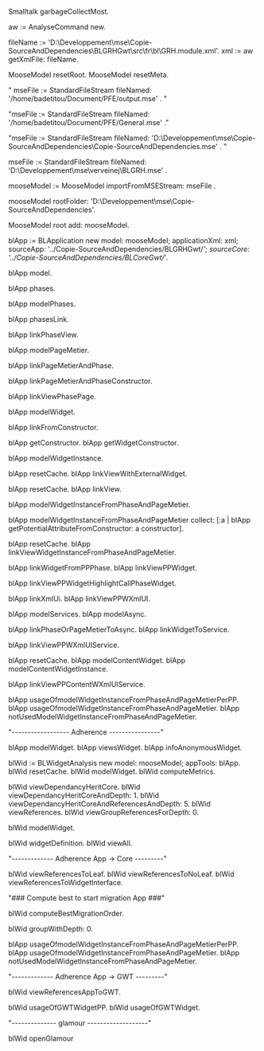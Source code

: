 Smalltalk garbageCollectMost.

aw := AnalyseCommand new.

fileName := 'D:\Developpement\mse\Copie-SourceAndDependencies\BLGRHGwt\src\fr\bl\GRH.module.xml'. 
xml := aw getXmlFile: fileName.

MooseModel resetRoot. MooseModel resetMeta.

" mseFile := StandardFileStream fileNamed: '/home/badetitou/Document/PFE/output.mse' . "

"mseFile := StandardFileStream fileNamed: '/home/badetitou/Document/PFE/General.mse' ."

"mseFile := StandardFileStream fileNamed: 'D:\Developpement\mse\Copie-SourceAndDependencies\Copie-SourceAndDependencies.mse' .
"

mseFile := StandardFileStream fileNamed: 'D:\Developpement\mse\verveinej\BLGRH.mse' .

mooseModel := MooseModel importFromMSEStream: mseFile .

mooseModel rootFolder: 'D:\Developpement\mse\Copie-SourceAndDependencies'.

MooseModel root add: mooseModel.

blApp := BLApplication new model: mooseModel; applicationXml: xml; sourceApp: '../Copie-SourceAndDependencies/BLGRHGwt/*'; sourceCore: '../Copie-SourceAndDependencies/BLCoreGwt/*'.

blApp model.

blApp phases.

blApp modelPhases.

blApp phasesLink.

blApp linkPhaseView.

blApp modelPageMetier.

blApp linkPageMetierAndPhase.

blApp linkPageMetierAndPhaseConstructor.

blApp linkViewPhasePage.

blApp modelWidget.

blApp linkFromConstructor.

blApp getConstructor. 
blApp getWidgetConstructor.

blApp modelWidgetInstance.

blApp resetCache. 
blApp linkViewWithExternalWidget.

blApp resetCache. 
blApp linkView.

blApp modelWidgetInstanceFromPhaseAndPageMetier.

blApp modelWidgetInstanceFromPhaseAndPageMetier collect: [:a | blApp getPotentialAttributeFromConstructor: a constructor].

blApp resetCache. 
blApp linkViewWidgetInstanceFromPhaseAndPageMetier.

blApp linkWidgetFromPPPhase. 
blApp linkViewPPWidget.

blApp linkViewPPWidgetHighlightCallPhaseWidget.

blApp linkXmlUi. 
blApp linkViewPPWXmlUI.

blApp modelServices. 
blApp modelAsync.

blApp linkPhaseOrPageMetierToAsync. 
blApp linkWidgetToService.

blApp linkViewPPWXmlUIService.

blApp resetCache. blApp modelContentWidget. 
blApp modelContentWidgetInstance.

blApp linkViewPPContentWXmlUIService.

blApp usageOfmodelWidgetInstanceFromPhaseAndPageMetierPerPP. 
blApp usageOfmodelWidgetInstanceFromPhaseAndPageMetier. 
blApp notUsedModelWidgetInstanceFromPhaseAndPageMetier.

"------------------ Adherence ----------------"

blApp modelWidget. blApp viewsWidget. 
blApp infoAnonymousWidget.

blWid := BLWidgetAnalysis new model: mooseModel; appTools: blApp. blWid resetCache. 
blWid modelWidget. 
blWid computeMetrics.

blWid viewDependancyHeritCore. 
blWid viewDependancyHeritCoreAndDepth: 1. 
blWid viewDependancyHeritCoreAndReferencesAndDepth: 5. 
blWid viewReferences. 
blWid viewGroupReferencesForDepth: 0.

blWid modelWidget.

blWid widgetDefinition. 
blWid viewAll.

"------------- Adherence App -> Core ---------"

blWid viewReferencesToLeaf. 
blWid viewReferencesToNoLeaf. 
blWid viewReferencesToWidgetInterface.

"### Compute best to start migration App ###"

blWid computeBestMigrationOrder.

blWid groupWithDepth: 0.

blApp usageOfmodelWidgetInstanceFromPhaseAndPageMetierPerPP. 
blApp usageOfmodelWidgetInstanceFromPhaseAndPageMetier. 
blApp notUsedModelWidgetInstanceFromPhaseAndPageMetier.

"------------- Adherence App -> GWT ---------"

blWid viewReferencesAppToGWT.

blWid usageOfGWTWidgetPP.
blWid usageOfGWTWidget.

"-------------- glamour -------------------"

blWid openGlamour